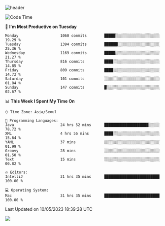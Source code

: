 ![header](https://capsule-render.vercel.app/api?type=Egg&color=timeAuto&height=300&section=header&text=PoPo&fontSize=90&animation=fadeIn)

  <!--START_SECTION:waka-->
![Code Time](http://img.shields.io/badge/Code%20Time-774%20hrs%2052%20mins-blue)

📅 **I'm Most Productive on Tuesday** 

```text
Monday                   1060 commits        █████░░░░░░░░░░░░░░░░░░░░   19.29 % 
Tuesday                  1394 commits        ██████░░░░░░░░░░░░░░░░░░░   25.36 % 
Wednesday                1169 commits        █████░░░░░░░░░░░░░░░░░░░░   21.27 % 
Thursday                 816 commits         ████░░░░░░░░░░░░░░░░░░░░░   14.85 % 
Friday                   809 commits         ████░░░░░░░░░░░░░░░░░░░░░   14.72 % 
Saturday                 101 commits         ░░░░░░░░░░░░░░░░░░░░░░░░░   01.84 % 
Sunday                   147 commits         █░░░░░░░░░░░░░░░░░░░░░░░░   02.67 % 
```


📊 **This Week I Spent My Time On** 

```text
🕑︎ Time Zone: Asia/Seoul

💬 Programming Languages: 
Java                     24 hrs 52 mins      ████████████████████░░░░░   78.72 % 
XML                      4 hrs 56 mins       ████░░░░░░░░░░░░░░░░░░░░░   15.64 % 
YAML                     37 mins             ░░░░░░░░░░░░░░░░░░░░░░░░░   01.99 % 
Groovy                   28 mins             ░░░░░░░░░░░░░░░░░░░░░░░░░   01.50 % 
Text                     15 mins             ░░░░░░░░░░░░░░░░░░░░░░░░░   00.82 % 

🔥 Editors: 
IntelliJ                 31 hrs 35 mins      █████████████████████████   100.00 % 

💻 Operating System: 
Mac                      31 hrs 35 mins      █████████████████████████   100.00 % 
```


 Last Updated on 10/05/2023 18:39:28 UTC
<!--END_SECTION:waka-->



<img src="https://capsule-render.vercel.app/api?type=Egg&color=timeAuto&height=300&section=footer&text=PoPo&fontSize=90&animation=fadeIn&reversal=true" />
